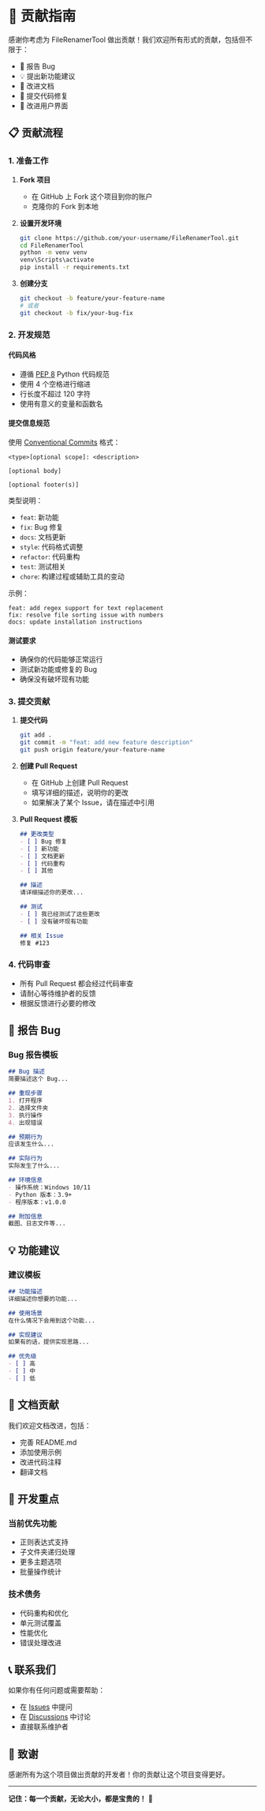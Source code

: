 # 🤝 贡献指南

感谢你考虑为 FileRenamerTool 做出贡献！我们欢迎所有形式的贡献，包括但不限于：

- 🐛 报告 Bug
- 💡 提出新功能建议
- 📝 改进文档
- 🔧 提交代码修复
- 🎨 改进用户界面

## 📋 贡献流程

### 1. 准备工作

1. **Fork 项目**
   - 在 GitHub 上 Fork 这个项目到你的账户
   - 克隆你的 Fork 到本地

2. **设置开发环境**
   ```bash
   git clone https://github.com/your-username/FileRenamerTool.git
   cd FileRenamerTool
   python -m venv venv
   venv\Scripts\activate
   pip install -r requirements.txt
   ```

3. **创建分支**
   ```bash
   git checkout -b feature/your-feature-name
   # 或者
   git checkout -b fix/your-bug-fix
   ```

### 2. 开发规范

#### 代码风格
- 遵循 [PEP 8](https://www.python.org/dev/peps/pep-0008/) Python 代码规范
- 使用 4 个空格进行缩进
- 行长度不超过 120 字符
- 使用有意义的变量和函数名

#### 提交信息规范
使用 [Conventional Commits](https://www.conventionalcommits.org/) 格式：

```
<type>[optional scope]: <description>

[optional body]

[optional footer(s)]
```

类型说明：
- `feat`: 新功能
- `fix`: Bug 修复
- `docs`: 文档更新
- `style`: 代码格式调整
- `refactor`: 代码重构
- `test`: 测试相关
- `chore`: 构建过程或辅助工具的变动

示例：
```
feat: add regex support for text replacement
fix: resolve file sorting issue with numbers
docs: update installation instructions
```

#### 测试要求
- 确保你的代码能够正常运行
- 测试新功能或修复的 Bug
- 确保没有破坏现有功能

### 3. 提交贡献

1. **提交代码**
   ```bash
   git add .
   git commit -m "feat: add new feature description"
   git push origin feature/your-feature-name
   ```

2. **创建 Pull Request**
   - 在 GitHub 上创建 Pull Request
   - 填写详细的描述，说明你的更改
   - 如果解决了某个 Issue，请在描述中引用

3. **Pull Request 模板**
   ```markdown
   ## 更改类型
   - [ ] Bug 修复
   - [ ] 新功能
   - [ ] 文档更新
   - [ ] 代码重构
   - [ ] 其他

   ## 描述
   请详细描述你的更改...

   ## 测试
   - [ ] 我已经测试了这些更改
   - [ ] 没有破坏现有功能

   ## 相关 Issue
   修复 #123
   ```

### 4. 代码审查

- 所有 Pull Request 都会经过代码审查
- 请耐心等待维护者的反馈
- 根据反馈进行必要的修改

## 🐛 报告 Bug

### Bug 报告模板

```markdown
## Bug 描述
简要描述这个 Bug...

## 重现步骤
1. 打开程序
2. 选择文件夹
3. 执行操作
4. 出现错误

## 预期行为
应该发生什么...

## 实际行为
实际发生了什么...

## 环境信息
- 操作系统：Windows 10/11
- Python 版本：3.9+
- 程序版本：v1.0.0

## 附加信息
截图、日志文件等...
```

## 💡 功能建议

### 建议模板

```markdown
## 功能描述
详细描述你想要的功能...

## 使用场景
在什么情况下会用到这个功能...

## 实现建议
如果有的话，提供实现思路...

## 优先级
- [ ] 高
- [ ] 中
- [ ] 低
```

## 📝 文档贡献

我们欢迎文档改进，包括：

- 完善 README.md
- 添加使用示例
- 改进代码注释
- 翻译文档

## 🎯 开发重点

### 当前优先功能
- 正则表达式支持
- 子文件夹递归处理
- 更多主题选项
- 批量操作统计

### 技术债务
- 代码重构和优化
- 单元测试覆盖
- 性能优化
- 错误处理改进

## 📞 联系我们

如果你有任何问题或需要帮助：

- 在 [Issues](https://github.com/your-username/FileRenamerTool/issues) 中提问
- 在 [Discussions](https://github.com/your-username/FileRenamerTool/discussions) 中讨论
- 直接联系维护者

## 🙏 致谢

感谢所有为这个项目做出贡献的开发者！你的贡献让这个项目变得更好。

---

**记住：每一个贡献，无论大小，都是宝贵的！** 🌟 
